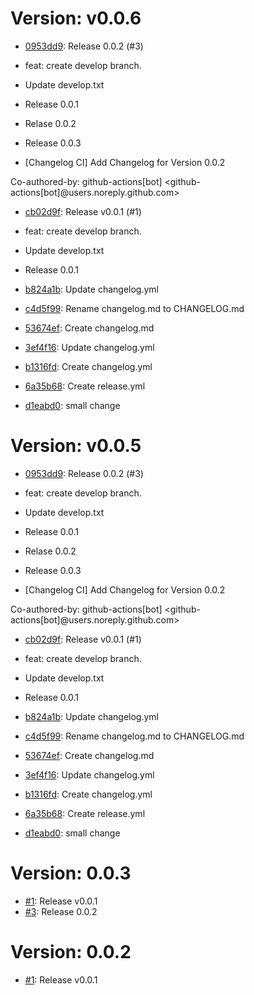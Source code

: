 # Version: v0.0.6

* [0953dd9](https://github.com/johanv26/my-store/commit/0953dd9327435941928594d441eb73078e3ed562): Release 0.0.2 (#3)

* feat: create develop branch.

* Update develop.txt

* Release 0.0.1

* Relase 0.0.2

* Release 0.0.3

* [Changelog CI] Add Changelog for Version 0.0.2

Co-authored-by: github-actions[bot] <github-actions[bot]@users.noreply.github.com>
* [cb02d9f](https://github.com/johanv26/my-store/commit/cb02d9f31e1cd228bf70044d843878c81d63366a): Release v0.0.1 (#1)

* feat: create develop branch.

* Update develop.txt

* Release 0.0.1
* [b824a1b](https://github.com/johanv26/my-store/commit/b824a1b861ecd9e0c9dec33e6ac0d715b4c29559): Update changelog.yml
* [c4d5f99](https://github.com/johanv26/my-store/commit/c4d5f990eb50018ace2e181eb65f3e048a3140cd): Rename changelog.md to CHANGELOG.md
* [53674ef](https://github.com/johanv26/my-store/commit/53674ef946792ab4b9a73c81b9c9a28ad5f0e718): Create changelog.md
* [3ef4f16](https://github.com/johanv26/my-store/commit/3ef4f16e9a5468cc3a04d8fd94f5058c0924b1ae): Update changelog.yml
* [b1316fd](https://github.com/johanv26/my-store/commit/b1316fd1a5d972d481e50b563551fb74eb7cea8d): Create changelog.yml
* [6a35b68](https://github.com/johanv26/my-store/commit/6a35b6856292477836a1e666dd54083bb9414ae7): Create release.yml
* [d1eabd0](https://github.com/johanv26/my-store/commit/d1eabd0b800329b667ae952932e5b46275738dad): small change


# Version: v0.0.5

* [0953dd9](https://github.com/johanv26/my-store/commit/0953dd9327435941928594d441eb73078e3ed562): Release 0.0.2 (#3)

* feat: create develop branch.

* Update develop.txt

* Release 0.0.1

* Relase 0.0.2

* Release 0.0.3

* [Changelog CI] Add Changelog for Version 0.0.2

Co-authored-by: github-actions[bot] <github-actions[bot]@users.noreply.github.com>
* [cb02d9f](https://github.com/johanv26/my-store/commit/cb02d9f31e1cd228bf70044d843878c81d63366a): Release v0.0.1 (#1)

* feat: create develop branch.

* Update develop.txt

* Release 0.0.1
* [b824a1b](https://github.com/johanv26/my-store/commit/b824a1b861ecd9e0c9dec33e6ac0d715b4c29559): Update changelog.yml
* [c4d5f99](https://github.com/johanv26/my-store/commit/c4d5f990eb50018ace2e181eb65f3e048a3140cd): Rename changelog.md to CHANGELOG.md
* [53674ef](https://github.com/johanv26/my-store/commit/53674ef946792ab4b9a73c81b9c9a28ad5f0e718): Create changelog.md
* [3ef4f16](https://github.com/johanv26/my-store/commit/3ef4f16e9a5468cc3a04d8fd94f5058c0924b1ae): Update changelog.yml
* [b1316fd](https://github.com/johanv26/my-store/commit/b1316fd1a5d972d481e50b563551fb74eb7cea8d): Create changelog.yml
* [6a35b68](https://github.com/johanv26/my-store/commit/6a35b6856292477836a1e666dd54083bb9414ae7): Create release.yml
* [d1eabd0](https://github.com/johanv26/my-store/commit/d1eabd0b800329b667ae952932e5b46275738dad): small change



# Version: 0.0.3

* [#1](https://github.com/johanv26/my-store/pull/1): Release v0.0.1
* [#3](https://github.com/johanv26/my-store/pull/3): Release 0.0.2



# Version: 0.0.2

* [#1](https://github.com/johanv26/my-store/pull/1): Release v0.0.1



